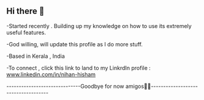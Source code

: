 ## Hi there 👋

-Started recently . Building up my knowledge on how to use its extremely useful features.

-God willing, will update this profile as I do more stuff. 

-Based in Kerala , India

-To connect , click this link to land to my LinkrdIn profile : www.linkedin.com/in/nihan-hisham

------------------------------Goodbye for now amigos👋👋------------------------------------

